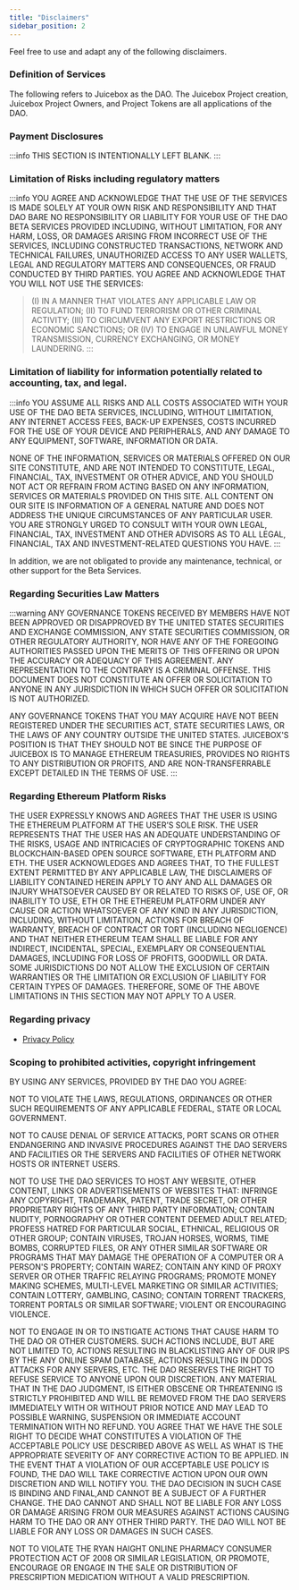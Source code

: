 ```yaml
---
title: "Disclaimers"
sidebar_position: 2
---
```


Feel free to use and adapt any of the following disclaimers.

### Definition of Services

The following refers to Juicebox as the DAO. The Juicebox Project creation, Juicebox Project Owners, and Project Tokens are all applications of the DAO.

### Payment Disclosures

:::info
THIS SECTION IS INTENTIONALLY LEFT BLANK.
:::

### Limitation of Risks including regulatory matters

:::info
YOU AGREE AND ACKNOWLEDGE THAT THE USE OF THE SERVICES IS MADE SOLELY AT YOUR OWN RISK AND RESPONSIBILITY AND THAT DAO BARE NO RESPONSIBILITY OR LIABILITY FOR YOUR USE OF THE DAO BETA
SERVICES PROVIDED INCLUDING, WITHOUT LIMITATION, FOR ANY HARM, LOSS, OR DAMAGES ARISING FROM INCORRECT USE OF THE SERVICES, INCLUDING CONSTRUCTED TRANSACTIONS, NETWORK AND TECHNICAL FAILURES, UNAUTHORIZED ACCESS TO ANY USER WALLETS, LEGAL AND REGULATORY MATTERS AND CONSEQUENCES, OR FRAUD CONDUCTED BY THIRD PARTIES. YOU AGREE AND ACKNOWLEDGE THAT YOU WILL NOT USE THE SERVICES:

> (I) IN A MANNER THAT VIOLATES ANY APPLICABLE LAW OR REGULATION;
> (II) TO FUND TERRORISM OR OTHER CRIMINAL ACTIVITY;
> (III) TO CIRCUMVENT ANY EXPORT RESTRICTIONS OR ECONOMIC SANCTIONS; OR
> (IV) TO ENGAGE IN UNLAWFUL MONEY TRANSMISSION, CURRENCY EXCHANGING, OR MONEY LAUNDERING.
:::

### Limitation of liability for information potentially related to accounting, tax, and legal.

:::info
YOU ASSUME ALL RISKS AND ALL COSTS ASSOCIATED WITH YOUR USE OF THE DAO BETA SERVICES, INCLUDING, WITHOUT LIMITATION, ANY INTERNET ACCESS FEES, BACK-UP EXPENSES, COSTS INCURRED FOR THE USE OF YOUR DEVICE AND PERIPHERALS, AND ANY DAMAGE TO ANY EQUIPMENT, SOFTWARE, INFORMATION OR DATA.

NONE OF THE INFORMATION, SERVICES OR MATERIALS OFFERED ON OUR SITE CONSTITUTE, AND ARE NOT INTENDED TO CONSTITUTE, LEGAL, FINANCIAL, TAX, INVESTMENT OR OTHER ADVICE, AND YOU SHOULD NOT ACT OR REFRAIN FROM ACTING BASED ON ANY INFORMATION, SERVICES OR MATERIALS PROVIDED ON THIS SITE. ALL CONTENT ON OUR SITE IS INFORMATION OF A GENERAL NATURE AND DOES NOT ADDRESS THE UNIQUE CIRCUMSTANCES OF ANY PARTICULAR USER. YOU ARE STRONGLY URGED TO CONSULT WITH YOUR OWN LEGAL, FINANCIAL, TAX, INVESTMENT AND OTHER ADVISORS AS TO ALL LEGAL, FINANCIAL, TAX AND INVESTMENT-RELATED QUESTIONS YOU HAVE.
:::

In addition, we are not obligated to provide any maintenance, technical, or other support for the Beta Services.

### Regarding Securities Law Matters

:::warning
ANY GOVERNANCE TOKENS RECEIVED BY MEMBERS HAVE NOT BEEN APPROVED OR DISAPPROVED BY THE UNITED STATES SECURITIES AND EXCHANGE COMMISSION, ANY STATE SECURITIES COMMISSION, OR OTHER REGULATORY AUTHORITY, NOR HAVE ANY OF THE FOREGOING AUTHORITIES PASSED UPON THE MERITS OF THIS OFFERING OR UPON THE ACCURACY OR ADEQUACY OF THIS AGREEMENT. ANY REPRESENTATION TO THE CONTRARY IS A CRIMINAL OFFENSE. THIS DOCUMENT DOES NOT CONSTITUTE AN OFFER OR SOLICITATION TO ANYONE IN ANY JURISDICTION IN WHICH SUCH OFFER OR SOLICITATION IS NOT AUTHORIZED.

ANY GOVERNANCE TOKENS THAT YOU MAY ACQUIRE HAVE NOT BEEN REGISTERED UNDER THE SECURITIES ACT, STATE SECURITIES LAWS, OR THE LAWS OF ANY COUNTRY OUTSIDE THE UNITED STATES. JUICEBOX'S POSITION IS THAT THEY SHOULD NOT BE SINCE THE PURPOSE OF JUICEBOX IS TO MANAGE ETHEREUM TREASURIES, PROVIDES NO RIGHTS TO ANY DISTRIBUTION OR PROFITS, AND ARE NON-TRANSFERRABLE EXCEPT DETAILED IN THE TERMS OF USE.
:::

### Regarding Ethereum Platform Risks

THE USER EXPRESSLY KNOWS AND AGREES THAT THE USER IS USING THE ETHEREUM PLATFORM AT THE USER’S SOLE RISK. THE USER REPRESENTS THAT THE USER HAS AN ADEQUATE UNDERSTANDING OF THE RISKS, USAGE AND INTRICACIES OF CRYPTOGRAPHIC TOKENS AND BLOCKCHAIN-BASED OPEN SOURCE SOFTWARE, ETH PLATFORM AND ETH. THE USER ACKNOWLEDGES AND AGREES THAT, TO THE FULLEST EXTENT PERMITTED BY ANY APPLICABLE LAW, THE DISCLAIMERS OF LIABILITY CONTAINED HEREIN APPLY TO ANY AND ALL DAMAGES OR INJURY WHATSOEVER CAUSED BY OR RELATED TO RISKS OF, USE OF, OR INABILITY TO USE, ETH OR THE ETHEREUM PLATFORM UNDER ANY CAUSE OR ACTION WHATSOEVER OF ANY KIND IN ANY JURISDICTION, INCLUDING, WITHOUT LIMITATION, ACTIONS FOR BREACH OF WARRANTY, BREACH OF CONTRACT OR TORT (INCLUDING NEGLIGENCE) AND THAT NEITHER ETHEREUM TEAM SHALL BE LIABLE FOR ANY INDIRECT, INCIDENTAL, SPECIAL, EXEMPLARY OR CONSEQUENTIAL DAMAGES, INCLUDING FOR LOSS OF PROFITS, GOODWILL OR DATA. SOME JURISDICTIONS DO NOT ALLOW THE EXCLUSION OF CERTAIN WARRANTIES OR THE LIMITATION OR EXCLUSION OF LIABILITY FOR CERTAIN TYPES OF DAMAGES. THEREFORE, SOME OF THE ABOVE LIMITATIONS IN THIS SECTION MAY NOT APPLY TO A USER.

### Regarding privacy

-   [Privacy Policy](./Resources/others/privacy-policy.md)

### Scoping to prohibited activities, copyright infringement

BY USING ANY SERVICES, PROVIDED BY THE DAO YOU AGREE:

NOT TO VIOLATE THE LAWS, REGULATIONS, ORDINANCES OR OTHER SUCH REQUIREMENTS OF ANY APPLICABLE FEDERAL, STATE OR LOCAL GOVERNMENT.

NOT TO CAUSE DENIAL OF SERVICE ATTACKS, PORT SCANS OR OTHER ENDANGERING AND INVASIVE PROCEDURES AGAINST THE DAO SERVERS AND FACILITIES OR THE SERVERS AND FACILITIES OF OTHER NETWORK HOSTS OR INTERNET USERS.

NOT TO USE THE DAO SERVICES TO HOST ANY WEBSITE, OTHER CONTENT, LINKS OR ADVERTISEMENTS OF WEBSITES THAT: INFRINGE ANY COPYRIGHT, TRADEMARK, PATENT, TRADE SECRET, OR OTHER PROPRIETARY RIGHTS OF ANY THIRD PARTY INFORMATION; CONTAIN NUDITY, PORNOGRAPHY OR OTHER CONTENT DEEMED ADULT RELATED; PROFESS HATRED FOR PARTICULAR SOCIAL, ETHNICAL, RELIGIOUS OR OTHER GROUP; CONTAIN VIRUSES, TROJAN HORSES, WORMS, TIME BOMBS, CORRUPTED FILES, OR ANY OTHER SIMILAR SOFTWARE OR PROGRAMS THAT MAY DAMAGE THE OPERATION OF A COMPUTER OR A PERSON'S PROPERTY; CONTAIN WAREZ; CONTAIN ANY KIND OF PROXY SERVER OR OTHER TRAFFIC RELAYING PROGRAMS; PROMOTE MONEY MAKING SCHEMES, MULTI-LEVEL MARKETING OR SIMILAR ACTIVITIES; CONTAIN LOTTERY, GAMBLING, CASINO; CONTAIN TORRENT TRACKERS, TORRENT PORTALS OR SIMILAR SOFTWARE; VIOLENT OR ENCOURAGING VIOLENCE.

NOT TO ENGAGE IN OR TO INSTIGATE ACTIONS THAT CAUSE HARM TO THE DAO OR OTHER CUSTOMERS. SUCH ACTIONS INCLUDE, BUT ARE NOT LIMITED TO, ACTIONS RESULTING IN BLACKLISTING ANY OF OUR IPS BY THE ANY ONLINE SPAM DATABASE, ACTIONS RESULTING IN DDOS ATTACKS FOR ANY SERVERS, ETC. THE DAO RESERVES THE RIGHT TO REFUSE SERVICE TO ANYONE UPON OUR DISCRETION. ANY MATERIAL THAT IN THE DAO JUDGMENT, IS EITHER OBSCENE OR THREATENING IS STRICTLY PROHIBITED AND WILL BE REMOVED FROM THE DAO SERVERS IMMEDIATELY WITH OR WITHOUT PRIOR NOTICE AND MAY LEAD TO POSSIBLE WARNING, SUSPENSION OR IMMEDIATE ACCOUNT TERMINATION WITH NO REFUND. YOU AGREE THAT WE HAVE THE SOLE RIGHT TO DECIDE WHAT CONSTITUTES A VIOLATION OF THE ACCEPTABLE POLICY USE DESCRIBED ABOVE AS WELL AS WHAT IS THE APPROPRIATE SEVERITY OF ANY CORRECTIVE ACTION TO BE APPLIED. IN THE EVENT THAT A VIOLATION OF OUR ACCEPTABLE USE POLICY IS FOUND, THE DAO WILL TAKE CORRECTIVE ACTION UPON OUR OWN DISCRETION AND WILL NOTIFY YOU. THE DAO DECISION IN SUCH CASE IS BINDING AND FINAL,AND CANNOT BE A SUBJECT OF A FURTHER CHANGE. THE DAO CANNOT AND SHALL NOT BE LIABLE FOR ANY LOSS OR DAMAGE ARISING FROM OUR MEASURES AGAINST ACTIONS CAUSING HARM TO THE DAO OR ANY OTHER THIRD PARTY. THE DAO WILL NOT BE LIABLE FOR ANY LOSS OR DAMAGES IN SUCH CASES.

NOT TO VIOLATE THE RYAN HAIGHT ONLINE PHARMACY CONSUMER PROTECTION ACT OF 2008 OR SIMILAR LEGISLATION, OR PROMOTE, ENCOURAGE OR ENGAGE IN THE SALE OR DISTRIBUTION OF PRESCRIPTION MEDICATION WITHOUT A VALID PRESCRIPTION.
